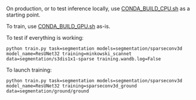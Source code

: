 On production, or to test inference locally, use [CONDA_BUILD_CPU.sh](rockrobotics/utils/CONDA_BUILD_CPU.sh) as a starting point.

To train, use [CONDA_BUILD_GPU.sh](rockrobotics/utils/CONDA_BUILD_GPU.sh) as-is.

To test if everything is working:

```
python train.py task=segmentation models=segmentation/sparseconv3d model_name=ResUNet32 training=minkowski_scannet data=segmentation/s3dis1x1-sparse training.wandb.log=False
```

To launch training:

```
python train.py task=segmentation models=segmentation/sparseconv3d model_name=ResUNet32 training=sparseconv3d_ground data=segmentation/ground/ground
```